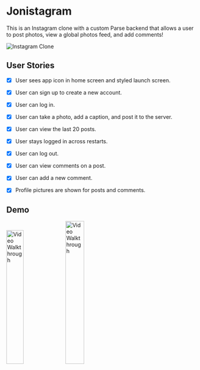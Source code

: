 # Jonistagram

This is an Instagram clone with a custom Parse backend that allows a user to post photos, view a global photos feed, and add comments!

![Instagram Clone](https://user-images.githubusercontent.com/89917595/217654521-aa5235c9-9493-4548-849b-e87c521be910.png)


## User Stories

- [x] User sees app icon in home screen and styled launch screen.
- [x] User can sign up to create a new account.
- [x] User can log in. 
- [x] User can take a photo, add a caption, and post it to the server.
- [x] User can view the last 20 posts.

- [x] User stays logged in across restarts. 
- [x] User can log out.
- [x] User can view comments on a post. 
- [x] User can add a new comment. 
- [x] Profile pictures are shown for posts and comments. 

## Demo

<img src='http://g.recordit.co/8AOZzOvXys.gif' width='30%' alt='Video Walkthrough' /> <img src='http://g.recordit.co/e7FxiFoVis.gif' title='Video Walkthrough' width='31%' alt='Video Walkthrough' />
